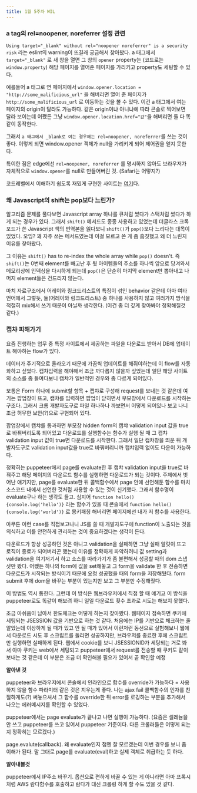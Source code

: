 ```yaml
---
title: 1월 5주차 WIL
---
```


### a tag의 rel=noopener, noreferrer 설정 관련

`Using target="_blank" without rel="noopener noreferrer" is a security risk` 라는 eslint의 warning이 뜨길래 궁금해서 찾아봤다. a 태그에서 `target="_blank"` 로 새 창을 열면 그 창의 `opener` property는 (코드로는 `window.property`) 해당 페이지를 열어준 페이지를 가리키고 property도 세팅할 수 있다. 

예를들어 a 태그로 연 페이지에서 `window.opener.location = "http://some_malificious_url"` 을 해버리면 열어 준 페이지가 `http://some_malificious_url` 로 이동하는 것을 볼 수 있다. 이건 a 태그에서 여는 페이지의 origin이 달라도 가능하다. 같은 origin이냐 아니냐에 따라 콘솔로 찍어보면 달라 보이는데 어쨌든 그냥 `window.opener.location.href="값"`을 해버리면 둘 다 똑같이 동작한다.

그래서 `a 태그에서 _blank로 여는 경우에는 rel=noopener, noreferrer`를 쓰는 것이 좋다. 이렇게 되면 window.opener 객체가 null을 가리키게 되어 제어권을 얻지 못한다. 

특이한 점은 edge에선 `rel=noopener, noreferrer` 를 명시하지 않아도 브라우저가 자체적으로 `window.opener`를 null로 만들어버린 것. (Safari는 어떻지?)

코드레벨에서 이해하기 쉽도록 재밌게 구현한 사이트는 [여기](https://mathiasbynens.github.io/rel-noopener/)다. 

### 왜 Javascript의 shift는 pop보다 느린가?

알고리즘 문제를 풀다보면 Javascript array 하나를 큐처럼 썼다가 스택처럼 썼다가 하게 되는 경우가 있다. 그래서 `shift()` 메서드도 종종 사용하고 있었는데 더글라스 크록포드가 쓴 Javascript 책의 번역본을 읽다보니 `shift()`가 `pop()`보다 느리다는 대목이 있었다. 오잉? 꽤 자주 쓰는 메서드였는데 이걸 모르고 쓴 게 좀 흠칫했고 왜 더 느린지 이유를 찾아봤다. 

그 이유는 `shift()` has to re-index the whole array while `pop()` doesn't. 즉 `shift()`는 0번째 element를 빼고난 후 뒷 아이템들의 주소를 하나씩 앞으로 당겨와서  메모리상에 인덱싱을 다시하게 되는데  `pop()`은 단순히 마지막 element만 뽑아내고 나머지 element들은 건드리지 않는다. 

마치 자료구조에서 어레이와 링크드리스트의 특징이 섞인 behavior 같은데 아마 여타 언어에서 그렇듯, 둘(어레이와 링크드리스트) 중 하나를 사용하지 않고 여러가지 방식을 적절히 mix해서 쓰기 때문이 아닐까 생각한다. (이건 좀 더 깊게 찾아봐야 정확해질것 같다.)


### 캡챠 피해가기

요즘 진행하는 업무 중 특정 사이트에서 제공하는 파일을 다운로드 받아서 DB에 업데이트 해야하는 flow가 있다.

데이터가 주기적으로 올라오기 때문에 가끔씩 업데이트를 해줘야하는데 이 flow를 자동화하고 싶었다. 캡챠입력을 해야해서 조금 까다롭지 않을까 싶었는데 일단 해당 사이트의 소스를 좀 들여다보니 캡챠가 일반적인 경우와 좀 다르게 되어있다.

보통은 Form 하나에 submit할 항목 + 캡챠로 구성해 request를 보내는 것 같은데 여기는 팝업창이 뜨고, 캡챠를 입력하면 팝업이 닫히면서 부모창에서 다운로드를 시작하는 구조다. 그래서 크롬 개발자도구로 파일 하나하나 까보면서 어떻게 되어있나 보고 나니 조금 허무한 보안(?)으로 구현되어 있다. 

팝업창에서 캡챠를 통과하면 부모창 hidden form의 캡챠 validation input 값을 true로 바꿔버리도록 되어있고 다운로드를 실행함수는 함수가 실행 될 때 그 캡챠 validation input 값이 true면 다운로드를 시작한다. 그래서 일단 캡챠창을 띄운 뒤 개발자도구로 validation input값을 true로 바꿔버리니까 캡챠입력 없이도 다운이 가능하다. 

정확히는 puppeteer에서 page를 evaluate한 후 캡챠 validation input을 true로 바꿔주고 해당 페이지의 다운로드 함수를 실행하면 다운로드가 되는 것이다. 주제에서 벗어난 얘기지만, page를 evaluate한 뒤 콜백함수에서 page 안에 선언해둔 함수를 마치 소스코드 내에서 선언한 것처럼 사용할 수 있는 것이 신기했다. 그래서 함수명이 evaluate구나 하는 생각도 들고. 심지어 `function hello() {console.log('hello')}` 라는 함수가 있을 때 콘솔에서 `function hello() {console.log('world')}` 로 몽키패칭 해버리면 페이지에선 내가 저 함수를 사용한다.

아무튼 이런 case를 직접보고나니 JS를 쓸 때 개발자도구에 function이 노출되는 것을 의식하고 이를 안전하게 관리하는 것이 중요하겠다는 생각이 든다.

다운로드가 항상 성공하던 것은 아니고 validation을 실패하면 그냥 실패 알럿이 뜨고 로직이 종료가 되어버리곤 했는데 이유를 정확하게 파악하려니 값 setting과 validation을 여기저기서 하고 소스를 따라가기가 좀 불편해서 성공할 때의 dom 스냅샷만 봤다. 어쨌든 하나의 form에 값을 set해놓고 그 form을 validate 한 후 전송하면 다운로드가 시작되는 방식이기 때문에 요청 성공했을 때의 form을 저장해뒀다. form submit 후에 dom을 바꾸는 부분이 있는지만 보고 그 부분만 수정해줬다. 

이 방법도 역시 통한다. 그런데 이 방식은 웹브라우저에서 직접 할 때 얘기고 이 방식을 puppeteer로도 똑같이 해보려 하니 일일 다운로드 횟수 초과로 시도는 해보지 못했다. 

조금 아쉬움이 남아서 한도체크는 어떻게 하는지 찾아봤다. 웹페이지 접속하면 쿠키에 세팅되는 JSESSION 값을 기반으로 하는 것 같다. 처음에는 IP를 기반으로 체크하는 줄 알았는데 이상하게 될 때가 있고 안 될 때가 있어서 이런저런 동선으로 실험해보니 웹에서 다운로드 시도 후 스크립트를 돌리면 성공하지만, 브라우저를 종료한 후에 스크립트만 실행하면 실패하게 된다. 웹에서 cookie를 보니 JSESSIONID가 세팅되는 거로 봐서 아마 쿠키는 web에서 세팅되고 puppeteer에서 request를 전송할 때 쿠키도 같이 보내는 것 같은데 이 부분은 조금 더 확인해볼 필요가 있어서 곧 확인할 예정


__알아낸 것__

puppeteer와 브라우저에서 콘솔에서 인라인으로 함수를 override가 가능하다 = 사용하지 않을 함수 파라미터 같은 것은 지우는게 좋다. 나는 ajax fail 콜백함수의 인자를 친절하게도(?) 써놓으셔서 그 함수를 override한 뒤 error를 로깅하는 부분을 추가해서 나오는 에러메시지를 확인할 수 있었다. 

puppeteer에서는 page evaluate가 끝나고 나면 실행이 가능하다. (요즘은 셀레늄을 안 쓰고 puppeteer를 쓰고 있어서 puppeteer 기준이다. 다른 크롤러들은 어떻게 되는지 정확히는 모르겠다.)

page.evalute(callback). 왜 evaluate인지 첨엔 잘 모르겠는데 이번 경우를 보니 좀 이해가 된다. 말 그대로 page를 evaluate(eval)하고 실제 객체로 취급하는 듯 하다.

__알아내볼것__

puppeteer에서 IP주소 바꾸기. 옵션으로 편하게 바꿀 수 있는 게 아니라면 아마 프록시처럼 AWS 람다함수를 호출하고 람다가 대신 크롤링 하게 할 수도 있을 것 같다.
